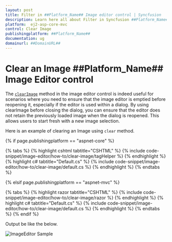 ```yaml
---
layout: post
title: Filter in ##Platform_Name## Image editor control | Syncfusion
description: Learn here all about Filter in Syncfusion ##Platform_Name## Image editor control of Syncfusion Essential JS 2 and more.
platform:  ej2-asp-core-mvc
control: Clear Image
publishingplatform: ##Platform_Name##
documentation: ug
domainurl: ##DomainURL##
---
```


# Clear an Image ##Platform_Name## Image Editor control

The [`clearImage`](https://ej2.syncfusion.com/angular/documentation/api/image-editor/#clearimage) method in the image editor control is indeed useful for scenarios where you need to ensure that the image editor is emptied before reopening it, especially if the editor is used within a dialog. By using clearImage before closing the dialog, you can ensure that the editor does not retain the previously loaded image when the dialog is reopened. This allows users to start fresh with a new image selection.

Here is an example of clearing an Image using `clear` method. 

{% if page.publishingplatform == "aspnet-core" %}

{% tabs %}
{% highlight cshtml tabtitle="CSHTML" %}
{% include code-snippet/image-editor/how-to/clear-image/tagHelper %}
{% endhighlight %}
{% highlight c# tabtitle="Default.cs" %}
{% include code-snippet/image-editor/how-to/clear-image/default.cs %}
{% endhighlight %}
{% endtabs %}

{% elsif page.publishingplatform == "aspnet-mvc" %}

{% tabs %}
{% highlight razor tabtitle="CSHTML" %}
{% include code-snippet/image-editor/how-to/clear-image/razor %}
{% endhighlight %}
{% highlight c# tabtitle="Default.cs" %}
{% include code-snippet/image-editor/how-to/clear-image/default.cs %}
{% endhighlight %}
{% endtabs %}
{% endif %}

Output be like the below.

![ImageEditor Sample](images/image-editor-clear-image.jpg)